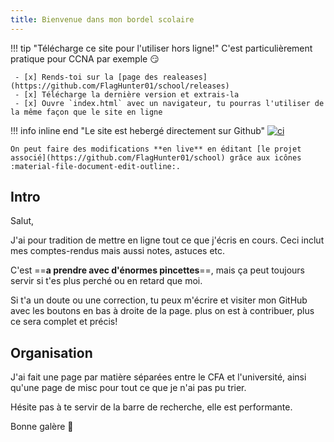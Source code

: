 ```yaml
---
title: Bienvenue dans mon bordel scolaire
---
```


!!! tip "Télécharge ce site pour l'utiliser hors ligne!"
    C'est particulièrement pratique pour CCNA par exemple :smirk:

     - [x] Rends-toi sur la [page des realeases](https://github.com/FlagHunter01/school/releases)
     - [x] Télécharge la dernière version et extrais-la
     - [x] Ouvre `index.html` avec un navigateur, tu pourras l'utiliser de la même façon que le site en ligne

!!! info inline end "Le site est hebergé directement sur Github"
    [![ci](https://github.com/FlagHunter01/school/actions/workflows/ci.yml/badge.svg)](https://github.com/FlagHunter01/school/actions/workflows/ci.yml)

    On peut faire des modifications **en live** en éditant [le projet associé](https://github.com/FlagHunter01/school) grâce aux icônes :material-file-document-edit-outline:.

## Intro

Salut,

J'ai pour tradition de mettre en ligne tout ce que j'écris en cours.
Ceci inclut mes comptes-rendus mais aussi notes, astuces etc.

C'est ==**a prendre avec d'énormes pincettes**==, mais ça peut toujours servir si t'es plus perché ou en retard que moi.

Si t'a un doute ou une correction, tu peux m'écrire et visiter mon GitHub avec les boutons en bas à droite de la page. plus on est à contribuer, plus ce sera complet et précis!

## Organisation

J'ai fait une page par matière séparées entre le CFA et l'université, ainsi qu'une page de misc pour tout ce que je n'ai pas pu trier.

Hésite pas à te servir de la barre de recherche, elle est performante.

Bonne galère :blue_heart:
